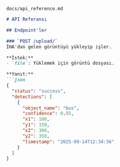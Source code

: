 `docs/api_reference.md`
```markdown
# API Referansı

## Endpoint'ler

### `POST /upload/`
İHA'dan gelen görüntüyü yükleyip işler.

**İstek:**
- `file`: Yüklemek için görüntü dosyası.

**Yanıt:**
```json
{
  "status": "success",
  "detections": [
    {
      "object_name": "bus",
      "confidence": 0.95,
      "x1": 100,
      "y1": 150,
      "x2": 300,
      "y2": 350,
      "timestamp": "2025-09-14T12:34:56"
    }
  ]
}
